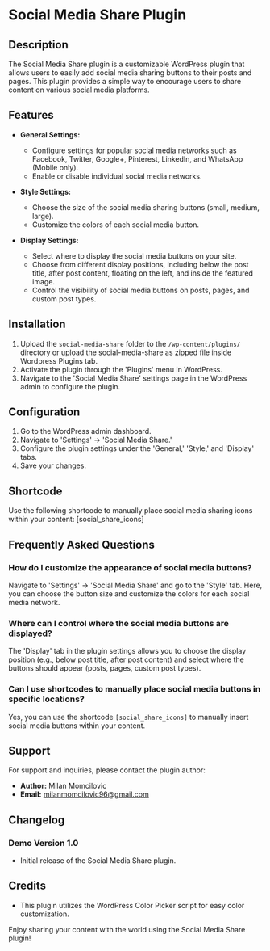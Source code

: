 # Social Media Share Plugin

## Description

The Social Media Share plugin is a customizable WordPress plugin that allows users to easily add social media sharing buttons to their posts and pages. This plugin provides a simple way to encourage users to share content on various social media platforms.

## Features

- **General Settings:**

  - Configure settings for popular social media networks such as Facebook, Twitter, Google+, Pinterest, LinkedIn, and WhatsApp (Mobile only).
  - Enable or disable individual social media networks.

- **Style Settings:**

  - Choose the size of the social media sharing buttons (small, medium, large).
  - Customize the colors of each social media button.

- **Display Settings:**
  - Select where to display the social media buttons on your site.
  - Choose from different display positions, including below the post title, after post content, floating on the left, and inside the featured image.
  - Control the visibility of social media buttons on posts, pages, and custom post types.

## Installation

1. Upload the `social-media-share` folder to the `/wp-content/plugins/` directory or upload the social-media-share as zipped file inside Wordpress Plugins tab.
2. Activate the plugin through the 'Plugins' menu in WordPress.
3. Navigate to the 'Social Media Share' settings page in the WordPress admin to configure the plugin.

## Configuration

1. Go to the WordPress admin dashboard.
2. Navigate to 'Settings' -> 'Social Media Share.'
3. Configure the plugin settings under the 'General,' 'Style,' and 'Display' tabs.
4. Save your changes.

## Shortcode

Use the following shortcode to manually place social media sharing icons within your content:
[social_share_icons]

## Frequently Asked Questions

### How do I customize the appearance of social media buttons?

Navigate to 'Settings' -> 'Social Media Share' and go to the 'Style' tab. Here, you can choose the button size and customize the colors for each social media network.

### Where can I control where the social media buttons are displayed?

The 'Display' tab in the plugin settings allows you to choose the display position (e.g., below post title, after post content) and select where the buttons should appear (posts, pages, custom post types).

### Can I use shortcodes to manually place social media buttons in specific locations?

Yes, you can use the shortcode `[social_share_icons]` to manually insert social media buttons within your content.

## Support

For support and inquiries, please contact the plugin author:

- **Author:** Milan Momcilovic
- **Email:** milanmomcilovic96@gmail.com

## Changelog

### Demo Version 1.0

- Initial release of the Social Media Share plugin.

## Credits

- This plugin utilizes the WordPress Color Picker script for easy color customization.

Enjoy sharing your content with the world using the Social Media Share plugin!
